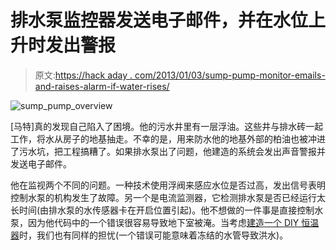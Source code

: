# 排水泵监控器发送电子邮件，并在水位上升时发出警报

> 原文:[https://hack aday . com/2013/01/03/sump-pump-monitor-emails-and-raises-alarm-if-water-rises/](https://hackaday.com/2013/01/03/sump-pump-monitor-emails-and-raises-alarm-if-water-rises/)

![sump_pump_overview](../Images/ac951831a8a95b5803631ef8c8326afd.png)

[马特]真的发现自己陷入了困境。他的污水井里有一层浮油。这些井与排水砖一起工作，将水从房子的地基抽走。不幸的是，用来防水他的地基外部的柏油也被冲进了污水坑，把工程搞糟了。如果排水泵出了问题，他建造的系统会发出声音警报并发送电子邮件。

他在监视两个不同的问题。一种技术使用浮阀来感应水位是否过高，发出信号表明控制水泵的机构发生了故障。另一个是电流监测器，它检测排水泵是否已经运行太长时间(由排水泵的水传感器卡在开启位置引起)。他不想做的一件事是直接控制水泵，因为他代码中的一个错误很容易导致地下室被淹。当考虑[建造一个 DIY 恒温器](http://hackaday.com/2011/04/22/rule-your-furnace-with-this-network-enabled-thermostat/)时，我们也有同样的担忧(一个错误可能意味着冻结的水管导致洪水)。